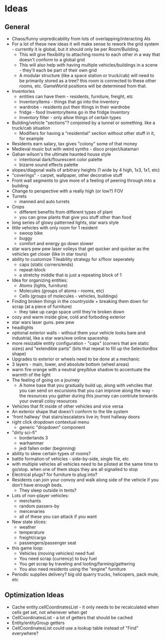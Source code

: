 # Ideas

## General

- Chaos/funny unpredicability from lots of overlapping/interacting AIs
- For a lot of these new ideas it will make sense to rework the grid system - currently it is global, but it should
  only be per Room/Building.
  - This will give flexibility to attaching rooms to each other in a way that doesn't conform to a global grid
  - This will also help with having multiple vehicles/buildings in a scene - they'll each be part of their own grid
  - A modular structure (like a space station or truck/cab) will need to be primarily stored as a tree? this room is connected to these other rooms, etc.
    GameWorld positions will be determined from that.
- Inventories
  - entities can have them - residents, furniture, freight, etc
  - InventoryItems - things that go into the inventory
  - wardrobe - residents put their things in their wardrobe
  - fridge - food InventoryItems go in the fridge Inventory
  - Inventory filter - only allow things of certain types
- Building/vehicle "sections"? conjoined by a tunnel or something. like a truck/cab situation
  - Modifiers for having a "residential" section without other stuff in it, for example
- Residents earn salary, tax gives "colony" some of that money
- Medieval music but with weird synths - disco project/katamari
- Gahan wilson's the ultimate haunted house style
  - intentional dark/flourescent color palette
  - bizarre sound effects palette
- slopes/diagonal walls of arbitrary heights (1 wide by 4 high, 1x3, 1x1, etc)
- "coverings" - carpet, wallpaper, other decorative stuff
- Front wall segments to give more of a feeling of peering through into a building
- Change to perspective with a really high (or low?) FOV
- Turrets
  - manned and auto turrets
- Crops
  - different benefits from different types of plant
  - you can grow plants that give you stuff other than food
- long series of glowy patterned lights, star wars style
- little vehicles with only room for 1 resident
  - swoop bike
  - buggy
  - comfort and energy go down slower
- star wars pew pew laser volleys that get quicker and quicker as the vehicles get closer (like in star tours)
- ability to customize Tileability strategy for x/floor seperately
  - caps (static corners/ends)
  - repeat-block
  - a stretchy middle that is just a repeating block of 1
- Idea for organizing entities:
  - Atoms (lights, furniture)
  - Molecules (groups of atoms - rooms, etc)
  - Cells (groups of molecules - vehicles, buildings)
- Finding broken things in the countryside + breaking them down for scrap (at a piece of furniture)
  - they take up cargo space until they're broken down
- cozy and warm inside glow, cold and forboding exterior
- star wars laser guns. pew pew
- headlights
- optional exterior walls - without them your vehicle looks bare and industrial, like a star wars/eve online spaceship
- more resizable entity configuration - "caps" (corners that are static sizes) and "extendible parts" (bits that repeat to fill up the SelectionBox shape)
- Upgrades to exterior or wheels need to be done at a mechanic
- 3 layers - main, lower, and absolute bottom (wheel areas)
- warm fire orange with a neutral grey/blue shadow to accentuate the warmth of the light
- The feeling of going on a journey
  - A home base that you gradually build up, along with vehciles that you can send on excursions that you can improve along the way - the resources you gather during this journey can contriute torwards your overall coloy resources
- Vehicles that fit inside of other vehicles and vice versa
- An exterior shape that doesn't conform to the tile system
- 'front hallway' that stairs/escalators live in; front hallway doors
- right click dropdown contextual menu
  - generic "dropdown" component
- "dirty sci-fi"
  - borderlands 3
  - warhammer
  - jedi fallen order (beginning)
- ability to skew certain types of rooms?
- battle formation of vehicles - side-by-side, single file, etc
- with multiple vehicles all vehicles need to be piloted at the same time to go/stop. when one of them stops they are all signalled to stop
- Electrical plugs? for furniture to plug into?
- Residents can join your convoy and walk along side of the vehicle if you don't have enough beds.
  - They sleep outside in tents?
- Lots of non-player vehicles:
  - merchants
  - random passers-by
  - mercenaries
  - all of these you can attack if you want
- New state slices:
  - weather
  - temperature
  - freight/cargo
  - passengers/passenger seat
- this game loop:
  - Vehicles (moving vehicles) need fuel
  - You need scrap (currency) to buy fuel
  - You get scrap by traveling and looting/farming/gathering
  - You also need residents using the "engine" furniture
- Periodic supplies delivery? big old quarry trucks, helicopers, pack mule, etc

## Optimization Ideas

- Cache entity.cellCoordinatesList - it only needs to be recalculated when cells get set, not whenever when get
- CellCoordinatesList - a lot of getters that should be cached
- Entity/entityGroup getters
- CellCoordinatesList could use a lookup table instead of "Find" everywhere?
